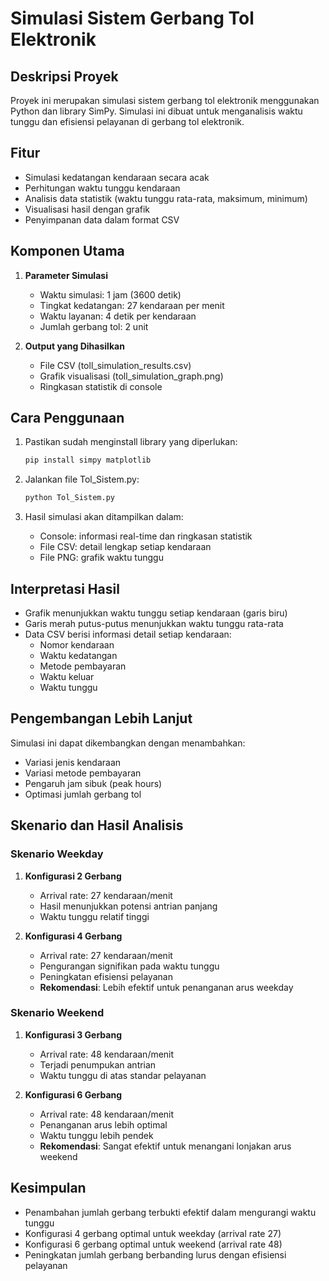 # Simulasi Sistem Gerbang Tol Elektronik

## Deskripsi Proyek
Proyek ini merupakan simulasi sistem gerbang tol elektronik menggunakan Python dan library SimPy. Simulasi ini dibuat untuk menganalisis waktu tunggu dan efisiensi pelayanan di gerbang tol elektronik.

## Fitur
- Simulasi kedatangan kendaraan secara acak
- Perhitungan waktu tunggu kendaraan
- Analisis data statistik (waktu tunggu rata-rata, maksimum, minimum)
- Visualisasi hasil dengan grafik
- Penyimpanan data dalam format CSV

## Komponen Utama
1. **Parameter Simulasi**
   - Waktu simulasi: 1 jam (3600 detik)
   - Tingkat kedatangan: 27 kendaraan per menit
   - Waktu layanan: 4 detik per kendaraan
   - Jumlah gerbang tol: 2 unit

2. **Output yang Dihasilkan**
   - File CSV (toll_simulation_results.csv)
   - Grafik visualisasi (toll_simulation_graph.png)
   - Ringkasan statistik di console

## Cara Penggunaan
1. Pastikan sudah menginstall library yang diperlukan:
   ```bash
   pip install simpy matplotlib
   ```

2. Jalankan file Tol_Sistem.py:
   ```bash
   python Tol_Sistem.py
   ```

3. Hasil simulasi akan ditampilkan dalam:
   - Console: informasi real-time dan ringkasan statistik
   - File CSV: detail lengkap setiap kendaraan
   - File PNG: grafik waktu tunggu

## Interpretasi Hasil
- Grafik menunjukkan waktu tunggu setiap kendaraan (garis biru)
- Garis merah putus-putus menunjukkan waktu tunggu rata-rata
- Data CSV berisi informasi detail setiap kendaraan:
  - Nomor kendaraan
  - Waktu kedatangan
  - Metode pembayaran
  - Waktu keluar
  - Waktu tunggu

## Pengembangan Lebih Lanjut
Simulasi ini dapat dikembangkan dengan menambahkan:
- Variasi jenis kendaraan
- Variasi metode pembayaran
- Pengaruh jam sibuk (peak hours)
- Optimasi jumlah gerbang tol

## Skenario dan Hasil Analisis

### Skenario Weekday
1. **Konfigurasi 2 Gerbang**
   - Arrival rate: 27 kendaraan/menit
   - Hasil menunjukkan potensi antrian panjang
   - Waktu tunggu relatif tinggi

2. **Konfigurasi 4 Gerbang**
   - Arrival rate: 27 kendaraan/menit
   - Pengurangan signifikan pada waktu tunggu
   - Peningkatan efisiensi pelayanan
   - **Rekomendasi**: Lebih efektif untuk penanganan arus weekday

### Skenario Weekend
1. **Konfigurasi 3 Gerbang**
   - Arrival rate: 48 kendaraan/menit
   - Terjadi penumpukan antrian
   - Waktu tunggu di atas standar pelayanan

2. **Konfigurasi 6 Gerbang**
   - Arrival rate: 48 kendaraan/menit
   - Penanganan arus lebih optimal
   - Waktu tunggu lebih pendek
   - **Rekomendasi**: Sangat efektif untuk menangani lonjakan arus weekend

## Kesimpulan
- Penambahan jumlah gerbang terbukti efektif dalam mengurangi waktu tunggu
- Konfigurasi 4 gerbang optimal untuk weekday (arrival rate 27)
- Konfigurasi 6 gerbang optimal untuk weekend (arrival rate 48)
- Peningkatan jumlah gerbang berbanding lurus dengan efisiensi pelayanan
